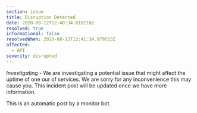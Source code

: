 ```yaml
---
section: issue
title: Disruption Detected
date: 2020-08-12T12:40:34.610210Z
resolved: true
informational: false
resolvedWhen: 2020-08-12T12:41:34.979553Z
affected:
  - API
severity: disrupted
---
```

*Investigating* - We are investigating a potential issue that might affect the uptime of one our of services. We are sorry for any inconvenience this may cause you. This incident post will be updated once we have more information.

This is an automatic post by a monitor bot.
        